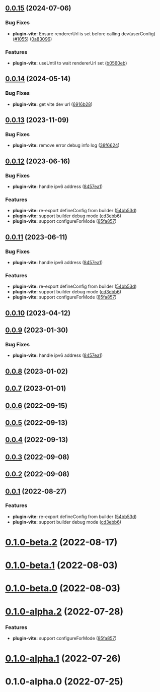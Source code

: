 ## [0.0.15](https://github.com/archergu/doubleshot/compare/plugin-vite@0.0.14...plugin-vite@0.0.15) (2024-07-06)


### Bug Fixes

* **plugin-vite:** Ensure rendererUrl is set before calling dev(userConfig) ([#1055](https://github.com/archergu/doubleshot/issues/1055)) ([0a83096](https://github.com/archergu/doubleshot/commit/0a83096318c9231b9250793251e3d52cd64df261))


### Features

* **plugin-vite:** useUntil to wait rendererUrl set ([b0560eb](https://github.com/archergu/doubleshot/commit/b0560ebf23f5e5b6d28b688ec51cef8f8b786c64))



## [0.0.14](https://github.com/archergu/doubleshot/compare/plugin-vite@0.0.13...plugin-vite@0.0.14) (2024-05-14)


### Bug Fixes

* **plugin-vite:** get vite dev url ([6916b28](https://github.com/archergu/doubleshot/commit/6916b2822c9516000470061615d79baef187c17a))



## [0.0.13](https://github.com/archergu/doubleshot/compare/plugin-vite@0.0.12...plugin-vite@0.0.13) (2023-11-09)


### Bug Fixes

* **plugin-vite:** remove error debug info log ([38f6624](https://github.com/archergu/doubleshot/commit/38f6624bca8a70ac6d02fe474609fccd0b944706))



## [0.0.12](https://github.com/archergu/doubleshot/compare/plugin-vite@0.0.11...plugin-vite@0.0.12) (2023-06-16)


### Bug Fixes

* **plugin-vite:** handle ipv6 address ([8457ea1](https://github.com/archergu/doubleshot/commit/8457ea17a492b962795c5454a9638a862b795ae4))


### Features

* **plugin-vite:** re-export defineConfig from builder ([54bb53d](https://github.com/archergu/doubleshot/commit/54bb53d1e0ea173d3e9ca742f5fee0b0d9f58492))
* **plugin-vite:** support builder debug mode ([cd3ebb6](https://github.com/archergu/doubleshot/commit/cd3ebb6667a46e64523704cef509a3f1df806e67))
* **plugin-vite:** support configureForMode ([85fa857](https://github.com/archergu/doubleshot/commit/85fa8570abc3d29adf2bae58d40c3b1ecedf288c))



## [0.0.11](https://github.com/archergu/doubleshot/compare/plugin-vite@0.0.10...plugin-vite@0.0.11) (2023-06-11)


### Bug Fixes

* **plugin-vite:** handle ipv6 address ([8457ea1](https://github.com/archergu/doubleshot/commit/8457ea17a492b962795c5454a9638a862b795ae4))


### Features

* **plugin-vite:** re-export defineConfig from builder ([54bb53d](https://github.com/archergu/doubleshot/commit/54bb53d1e0ea173d3e9ca742f5fee0b0d9f58492))
* **plugin-vite:** support builder debug mode ([cd3ebb6](https://github.com/archergu/doubleshot/commit/cd3ebb6667a46e64523704cef509a3f1df806e67))
* **plugin-vite:** support configureForMode ([85fa857](https://github.com/archergu/doubleshot/commit/85fa8570abc3d29adf2bae58d40c3b1ecedf288c))



## [0.0.10](https://github.com/archergu/doubleshot/compare/plugin-vite@0.0.9...plugin-vite@0.0.10) (2023-04-12)



## [0.0.9](https://github.com/archergu/doubleshot/compare/plugin-vite@0.0.8...plugin-vite@0.0.9) (2023-01-30)


### Bug Fixes

* **plugin-vite:** handle ipv6 address ([8457ea1](https://github.com/archergu/doubleshot/commit/8457ea17a492b962795c5454a9638a862b795ae4))



## [0.0.8](https://github.com/archergu/doubleshot/compare/plugin-vite@0.0.7...plugin-vite@0.0.8) (2023-01-02)



## [0.0.7](https://github.com/archergu/doubleshot/compare/plugin-vite@0.0.6...plugin-vite@0.0.7) (2023-01-01)



## [0.0.6](https://github.com/archergu/doubleshot/compare/plugin-vite@0.0.5...plugin-vite@0.0.6) (2022-09-15)



## [0.0.5](https://github.com/archergu/doubleshot/compare/plugin-vite@0.0.4...plugin-vite@0.0.5) (2022-09-13)



## [0.0.4](https://github.com/archergu/doubleshot/compare/plugin-vite@0.0.3...plugin-vite@0.0.4) (2022-09-13)



## [0.0.3](https://github.com/archergu/doubleshot/compare/plugin-vite@0.0.2...plugin-vite@0.0.3) (2022-09-08)



## [0.0.2](https://github.com/archergu/doubleshot/compare/plugin-vite@0.0.1...plugin-vite@0.0.2) (2022-09-08)



## [0.0.1](https://github.com/archergu/doubleshot/compare/plugin-vite@0.1.0-beta.2...plugin-vite@0.0.1) (2022-08-27)


### Features

* **plugin-vite:** re-export defineConfig from builder ([54bb53d](https://github.com/archergu/doubleshot/commit/54bb53d1e0ea173d3e9ca742f5fee0b0d9f58492))
* **plugin-vite:** support builder debug mode ([cd3ebb6](https://github.com/archergu/doubleshot/commit/cd3ebb6667a46e64523704cef509a3f1df806e67))



# [0.1.0-beta.2](https://github.com/archergu/doubleshot/compare/plugin-vite@0.1.0-beta.1...plugin-vite@0.1.0-beta.2) (2022-08-17)



# [0.1.0-beta.1](https://github.com/archergu/doubleshot/compare/plugin-vite@0.1.0-beta.0...plugin-vite@0.1.0-beta.1) (2022-08-03)



# [0.1.0-beta.0](https://github.com/archergu/doubleshot/compare/plugin-vite@0.1.0-alpha.2...plugin-vite@0.1.0-beta.0) (2022-08-03)



# [0.1.0-alpha.2](https://github.com/archergu/doubleshot/compare/plugin-vite@0.1.0-alpha.1...plugin-vite@0.1.0-alpha.2) (2022-07-28)


### Features

* **plugin-vite:** support configureForMode ([85fa857](https://github.com/archergu/doubleshot/commit/85fa8570abc3d29adf2bae58d40c3b1ecedf288c))



# [0.1.0-alpha.1](https://github.com/archergu/doubleshot/compare/plugin-vite@0.1.0-alpha.0...plugin-vite@0.1.0-alpha.1) (2022-07-26)



# 0.1.0-alpha.0 (2022-07-25)



